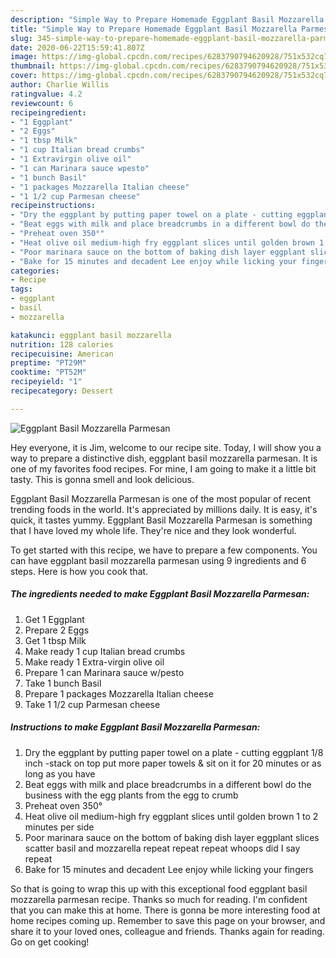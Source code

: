 ```yaml
---
description: "Simple Way to Prepare Homemade Eggplant Basil Mozzarella Parmesan"
title: "Simple Way to Prepare Homemade Eggplant Basil Mozzarella Parmesan"
slug: 345-simple-way-to-prepare-homemade-eggplant-basil-mozzarella-parmesan
date: 2020-06-22T15:59:41.807Z
image: https://img-global.cpcdn.com/recipes/6283790794620928/751x532cq70/eggplant-basil-mozzarella-parmesan-recipe-main-photo.jpg
thumbnail: https://img-global.cpcdn.com/recipes/6283790794620928/751x532cq70/eggplant-basil-mozzarella-parmesan-recipe-main-photo.jpg
cover: https://img-global.cpcdn.com/recipes/6283790794620928/751x532cq70/eggplant-basil-mozzarella-parmesan-recipe-main-photo.jpg
author: Charlie Willis
ratingvalue: 4.2
reviewcount: 6
recipeingredient:
- "1 Eggplant"
- "2 Eggs"
- "1 tbsp Milk"
- "1 cup Italian bread crumbs"
- "1 Extravirgin olive oil"
- "1 can Marinara sauce wpesto"
- "1 bunch Basil"
- "1 packages Mozzarella Italian cheese"
- "1 1/2 cup Parmesan cheese"
recipeinstructions:
- "Dry the eggplant by putting paper towel on a plate - cutting eggplant 1/8 inch  -stack on top put more paper towels  &amp; sit on it for 20 minutes or as long as you have"
- "Beat eggs with milk and place breadcrumbs in a different bowl do the business with the egg plants from the egg to crumb"
- "Preheat oven 350°"
- "Heat olive oil medium-high fry eggplant slices until golden brown 1 to 2 minutes per side"
- "Poor marinara sauce on the bottom of baking dish layer eggplant slices scatter basil and mozzarella repeat repeat repeat whoops did I say repeat"
- "Bake for 15 minutes and decadent Lee enjoy while licking your fingers"
categories:
- Recipe
tags:
- eggplant
- basil
- mozzarella

katakunci: eggplant basil mozzarella 
nutrition: 128 calories
recipecuisine: American
preptime: "PT29M"
cooktime: "PT52M"
recipeyield: "1"
recipecategory: Dessert

---
```



![Eggplant Basil Mozzarella Parmesan](https://img-global.cpcdn.com/recipes/6283790794620928/751x532cq70/eggplant-basil-mozzarella-parmesan-recipe-main-photo.jpg)

Hey everyone, it is Jim, welcome to our recipe site. Today, I will show you a way to prepare a distinctive dish, eggplant basil mozzarella parmesan. It is one of my favorites food recipes. For mine, I am going to make it a little bit tasty. This is gonna smell and look delicious.

Eggplant Basil Mozzarella Parmesan is one of the most popular of recent trending foods in the world. It's appreciated by millions daily. It is easy, it's quick, it tastes yummy. Eggplant Basil Mozzarella Parmesan is something that I have loved my whole life. They're nice and they look wonderful.




To get started with this recipe, we have to prepare a few components. You can have eggplant basil mozzarella parmesan using 9 ingredients and 6 steps. Here is how you cook that.

<!--inarticleads1-->

##### The ingredients needed to make Eggplant Basil Mozzarella Parmesan:

1. Get 1 Eggplant
1. Prepare 2 Eggs
1. Get 1 tbsp Milk
1. Make ready 1 cup Italian bread crumbs
1. Make ready 1 Extra-virgin olive oil
1. Prepare 1 can Marinara sauce w/pesto
1. Take 1 bunch Basil
1. Prepare 1 packages Mozzarella Italian cheese
1. Take 1 1/2 cup Parmesan cheese




<!--inarticleads2-->

##### Instructions to make Eggplant Basil Mozzarella Parmesan:

1. Dry the eggplant by putting paper towel on a plate - cutting eggplant 1/8 inch  -stack on top put more paper towels  &amp; sit on it for 20 minutes or as long as you have
1. Beat eggs with milk and place breadcrumbs in a different bowl do the business with the egg plants from the egg to crumb
1. Preheat oven 350°
1. Heat olive oil medium-high fry eggplant slices until golden brown 1 to 2 minutes per side
1. Poor marinara sauce on the bottom of baking dish layer eggplant slices scatter basil and mozzarella repeat repeat repeat whoops did I say repeat
1. Bake for 15 minutes and decadent Lee enjoy while licking your fingers




So that is going to wrap this up with this exceptional food eggplant basil mozzarella parmesan recipe. Thanks so much for reading. I'm confident that you can make this at home. There is gonna be more interesting food at home recipes coming up. Remember to save this page on your browser, and share it to your loved ones, colleague and friends. Thanks again for reading. Go on get cooking!
